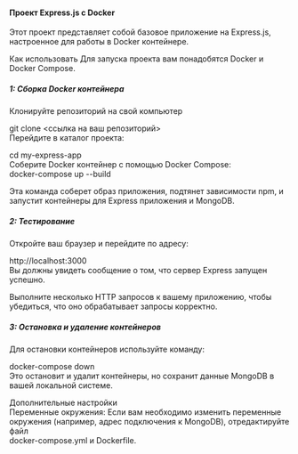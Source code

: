 #### Проект Express.js с Docker<br>
Этот проект представляет собой базовое приложение на Express.js, настроенное для работы в Docker контейнере.<br>

Как использовать
Для запуска проекта вам понадобятся Docker и Docker Compose.<br>

##### 1: Сборка Docker контейнера
Клонируйте репозиторий на свой компьютер<br>

git clone <ссылка на ваш репозиторий><br>
Перейдите в каталог проекта:<br>

cd my-express-app<br>
Соберите Docker контейнер с помощью Docker Compose:<br>
docker-compose up --build<br>

Эта команда соберет образ приложения, подтянет зависимости npm, и запустит контейнеры для Express приложения и MongoDB.<br>

##### 2: Тестирование
Откройте ваш браузер и перейдите по адресу:<br>

http://localhost:3000<br>
Вы должны увидеть сообщение о том, что сервер Express запущен успешно.<br>

Выполните несколько HTTP запросов к вашему приложению, чтобы убедиться, что оно обрабатывает запросы корректно.<br>

##### 3: Остановка и удаление контейнеров
Для остановки контейнеров используйте команду:<br>

docker-compose down<br>
Это остановит и удалит контейнеры, но сохранит данные MongoDB в вашей локальной системе.<br>

Дополнительные настройки<br>
Переменные окружения: Если вам необходимо изменить переменные окружения (например, адрес подключения к MongoDB), отредактируйте файл<br> docker-compose.yml и Dockerfile.

